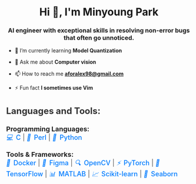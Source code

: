 <h1 align="center">Hi 👋, I'm Minyoung Park</h1>
<h3 align="center">AI engineer with exceptional skills in resolving non-error bugs that often go unnoticed.</h3>

- 🌱 I’m currently learning **Model Quantization**
- 💬 Ask me about **Computer vision**

- 📫 How to reach me **aforalex98@gmail.com**

- ⚡ Fun fact **I sometimes use Vim**

<h3 style="text-align: left; font-size: 24px; font-weight: bold; color: #333;">Languages and Tools:</h3>

<!-- Programming Languages -->
<p style="text-align: left; font-size: 18px; color: #555;">
  <strong style="color: #222;">Programming Languages:</strong><br>
  <a href="https://www.cprogramming.com/" target="_blank" rel="noreferrer" style="text-decoration: none; color: #007bff; font-weight: 500;">
    <i style="margin-right: 8px;">💻</i>C</a> |
  <a href="https://www.perl.org/" target="_blank" rel="noreferrer" style="text-decoration: none; color: #007bff; font-weight: 500;">
    <i style="margin-right: 8px;">🐪</i>Perl</a> |
  <a href="https://www.python.org" target="_blank" rel="noreferrer" style="text-decoration: none; color: #007bff; font-weight: 500;">
    <i style="margin-right: 8px;">🐍</i>Python</a>
</p>

<!-- Tools & Frameworks -->
<p style="text-align: left; font-size: 18px; color: #555;">
  <strong style="color: #222;">Tools & Frameworks:</strong><br>
  <a href="https://www.docker.com/" target="_blank" rel="noreferrer" style="text-decoration: none; color: #007bff; font-weight: 500;">
    <i style="margin-right: 8px;">🐳</i>Docker</a> |
  <a href="https://www.figma.com/" target="_blank" rel="noreferrer" style="text-decoration: none; color: #007bff; font-weight: 500;">
    <i style="margin-right: 8px;">🎨</i>Figma</a> |
  <a href="https://opencv.org/" target="_blank" rel="noreferrer" style="text-decoration: none; color: #007bff; font-weight: 500;">
    <i style="margin-right: 8px;">🔍</i>OpenCV</a> |
  <a href="https://pytorch.org/" target="_blank" rel="noreferrer" style="text-decoration: none; color: #007bff; font-weight: 500;">
    <i style="margin-right: 8px;">⚡</i>PyTorch</a> |
  <a href="https://www.tensorflow.org" target="_blank" rel="noreferrer" style="text-decoration: none; color: #007bff; font-weight: 500;">
    <i style="margin-right: 8px;">🧠</i>TensorFlow</a> |
  <a href="https://www.mathworks.com/" target="_blank" rel="noreferrer" style="text-decoration: none; color: #007bff; font-weight: 500;">
    <i style="margin-right: 8px;">📊</i>MATLAB</a> |
  <a href="https://scikit-learn.org/" target="_blank" rel="noreferrer" style="text-decoration: none; color: #007bff; font-weight: 500;">
    <i style="margin-right: 8px;">📈</i>Scikit-learn</a> |
  <a href="https://seaborn.pydata.org/" target="_blank" rel="noreferrer" style="text-decoration: none; color: #007bff; font-weight: 500;">
    <i style="margin-right: 8px;">🌊</i>Seaborn</a>
</p>
